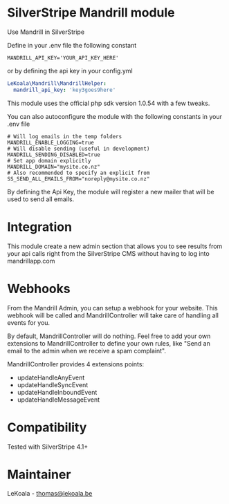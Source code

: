 SilverStripe Mandrill module
==================
Use Mandrill in SilverStripe

Define in your .env file the following constant

	MANDRILL_API_KEY='YOUR_API_KEY_HERE'

or by defining the api key in your config.yml

   ```yaml
   LeKoala\Mandrill\MandrillHelper:
     mandrill_api_key: 'key3goes9here'
   ```

This module uses the official php sdk version 1.0.54 with a few tweaks.

You can also autoconfigure the module with the following constants in your .env file

    # Will log emails in the temp folders
	MANDRILL_ENABLE_LOGGING=true
    # Will disable sending (useful in development)
	MANDRILL_SENDING_DISABLED=true
	# Set app domain explicitly
	MANDRILL_DOMAIN="mysite.co.nz"
	# Also recommended to specify an explicit from
	SS_SEND_ALL_EMAILS_FROM="noreply@mysite.co.nz"

By defining the Api Key, the module will register a new mailer that will be used to send all emails.

Integration
==================

This module create a new admin section that allows you to see results from
your api calls right from the SilverStripe CMS without having to log into
mandrillapp.com

Webhooks
==================

From the Mandrill Admin, you can setup a webhook for your website. This webhook
will be called and MandrillController will take care of handling all events
for you.

By default, MandrillController will do nothing. Feel free to add your own
extensions to MandrillController to define your own rules, like "Send an
email to the admin when we receive a spam complaint".

MandrillController provides 4 extensions points:
- updateHandleAnyEvent
- updateHandleSyncEvent
- updateHandleInboundEvent
- updateHandleMessageEvent

Compatibility
==================
Tested with SilverStripe 4.1+

Maintainer
==================
LeKoala - thomas@lekoala.be
